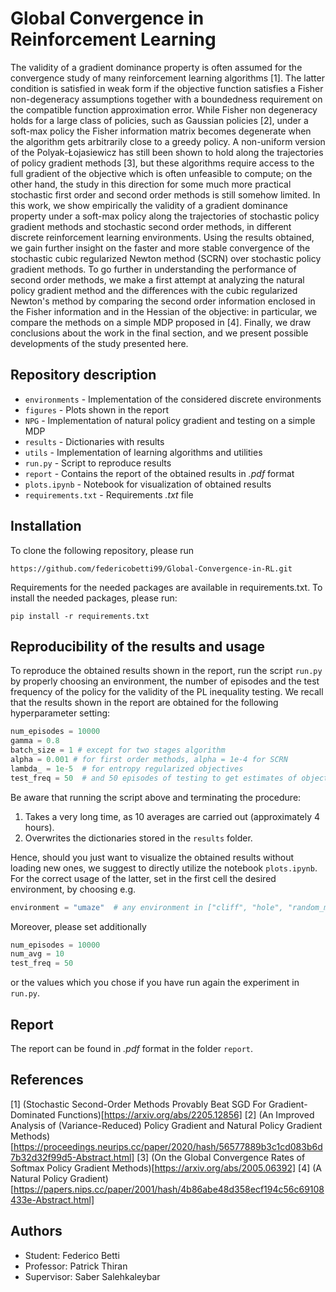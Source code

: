 # Global Convergence in Reinforcement Learning
The validity of a gradient dominance property is often assumed for the convergence study of many reinforcement learning algorithms [1]. The latter condition is satisfied in weak form if the objective function satisfies a Fisher non-degeneracy assumptions together with a boundedness requirement on the compatible function approximation error. While Fisher non degeneracy holds for a large class of policies, such as Gaussian policies [2], under a soft-max policy the Fisher information matrix becomes degenerate when the algorithm gets arbitrarily close to a greedy policy. A non-uniform version of the Polyak-Łojasiewicz has still been shown to hold along the trajectories of policy gradient methods [3], but these algorithms require access to the full gradient of the objective which is often unfeasible to compute; on the other hand, the study in this direction for some much more practical stochastic first order and second order methods is still somehow limited. In this work, we show empirically the validity of a gradient dominance property under a soft-max policy along the trajectories of stochastic policy gradient methods and stochastic second order methods, in different discrete reinforcement learning environments. Using the results obtained, we gain further insight on the faster and more stable convergence of the stochastic cubic regularized Newton method (SCRN) over stochastic policy gradient methods. To go further in understanding the performance of second order methods, we make a first attempt at analyzing the natural policy gradient method and the differences with the cubic regularized Newton's method by comparing the second order information enclosed in the Fisher information and in the Hessian of the objective: in particular, we compare the methods on a simple MDP proposed in [4]. Finally, we draw conclusions about the work in the final section, and we present possible developments of the study presented here.

## Repository description
- `environments` - Implementation of the considered discrete environments
- `figures` - Plots shown in the report
- `NPG` - Implementation of natural policy gradient and testing on a simple MDP
- `results` - Dictionaries with results
- `utils` - Implementation of learning algorithms and utilities
- `run.py` - Script to reproduce results
- `report` - Contains the report of the obtained results in _.pdf_ format
- `plots.ipynb` - Notebook for visualization of obtained results
- `requirements.txt` - Requirements _.txt_ file

## Installation
To clone the following repository, please run
```
https://github.com/federicobetti99/Global-Convergence-in-RL.git
```
Requirements for the needed packages are available in requirements.txt. To install the needed packages, please run:
```
pip install -r requirements.txt
```

## Reproducibility of the results and usage
To reproduce the obtained results shown in the report, run the script `run.py`
by properly choosing an environment, the number of episodes and the test frequency
of the policy for the validity of the PL inequality testing.
We recall that the results shown in the report are obtained for the following
hyperparameter setting:
```python
num_episodes = 10000
gamma = 0.8
batch_size = 1 # except for two stages algorithm
alpha = 0.001 # for first order methods, alpha = 1e-4 for SCRN
lambda_ = 1e-5  # for entropy regularized objectives
test_freq = 50  # and 50 episodes of testing to get estimates of objective and gradient
```
Be aware that running the script above and terminating the procedure:
1. Takes a very long time, as 10 averages are carried out (approximately 4 hours).
2. Overwrites the dictionaries stored in the `results` folder.

Hence, should you just want to visualize the obtained results without loading new ones,
we suggest to directly utilize the notebook `plots.ipynb`.
For the correct usage of the latter, set in the first cell the desired
environment, by choosing e.g.
```python
environment = "umaze"  # any environment in ["cliff", "hole", "random_maze", "umaze"]
```
Moreover, please set additionally
```python
num_episodes = 10000
num_avg = 10
test_freq = 50
```
or the values which you chose if you have run again the experiment in `run.py`.

## Report
The report can be found in _.pdf_ format in the folder `report`.

## References
[1] (Stochastic Second-Order Methods Provably Beat SGD For Gradient-Dominated Functions)[https://arxiv.org/abs/2205.12856]
[2] (An Improved Analysis of (Variance-Reduced) Policy Gradient and Natural Policy Gradient Methods)[https://proceedings.neurips.cc/paper/2020/hash/56577889b3c1cd083b6d7b32d32f99d5-Abstract.html]
[3] (On the Global Convergence Rates of Softmax Policy Gradient Methods)[https://arxiv.org/abs/2005.06392]
[4] (A Natural Policy Gradient)[https://papers.nips.cc/paper/2001/hash/4b86abe48d358ecf194c56c69108433e-Abstract.html]

## Authors
- Student: Federico Betti
- Professor: Patrick Thiran
- Supervisor: Saber Salehkaleybar
